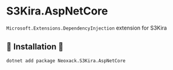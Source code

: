 # S3Kira.AspNetCore

`Microsoft.Extensions.DependencyInjection` extension for S3Kira

## 🔧 Installation 🔧

```bash
dotnet add package Neoxack.S3Kira.AspNetCore
```

